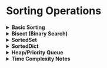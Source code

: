 # Sorting Operations

<details>
<summary><strong>Basic Sorting</strong></summary>

```python
# Basic operations
vals = [4, 2, 0, 3, 1], vals1 = [5, 6, 7, 8, 9]
sorted(vals)                                    # [0, 1, 2, 3, 4] (doesn't mutate)
vals.sort()                                     # mutates vals to [0, 1, 2, 3, 4]
sorted(vals) + vals1                            # [0, 1, 2, 3, 4, 5, 6, 7, 8, 9]

# Examples
numbers = [5, 2, 9, 1, 5, 6]
sorted(numbers)                                 # [1, 2, 5, 5, 6, 9]
sorted(numbers, reverse=True)                   # [9, 6, 5, 5, 2, 1]

strings = ["banana", "apple", "cherry"]
sorted(strings)                                 # ['apple', 'banana', 'cherry']
sorted(strings, key=str.lower)                  # Case-insensitive

# Custom sorting
tuples = [(1, 'b'), (2, 'a'), (3, 'c')]
sorted(tuples, key=lambda x: x[1])              # [(2, 'a'), (1, 'b'), (3, 'c')]

words = ["banana", "apple", "cherry", "date"]
sorted(words, key=len)                          # ['date', 'apple', 'banana', 'cherry']

# Zip and sort
difficulty = [3, 1, 2]
profit = [30, 10, 20]
sorted(list(zip(difficulty, profit)), key=lambda x: x[0])  # [(1, 10), (2, 20), (3, 30)]
```

</details>

<details>
<summary><strong>Bisect (Binary Search)</strong></summary>

```python
import bisect

# Basic operations
arr = [1, 2, 4, 4, 5, 6, 8]
bisect.bisect_left(arr, 4)                     # 2 (first position where 4 can be inserted)
bisect.bisect_right(arr, 4)                    # 4 (position after existing 4s)
bisect.bisect_left(arr, 3)                     # 2 (value not in array)
bisect.bisect_right(arr, 7)                    # 6 (value not in array)

# Insert maintaining order
sorted_list = [10, 20, 30, 40, 50]
bisect.insort(sorted_list, 25)                 # [10, 20, 25, 30, 40, 50]

# Count elements pattern
def count_elements(arr, queries):
    arr = sorted(arr)
    results = []
    for x in queries:
        count_smaller = bisect.bisect_left(arr, x)
        count_greater = len(arr) - bisect.bisect_right(arr, x)
        results.append((count_smaller, count_greater))
    return results

# Example usage
arr = [3, 6, 1, 8, 2, 9, 4]
queries = [5, 1, 10]
count_elements(arr, queries)                    # [(4, 2), (0, 6), (7, 0)]
```

</details>

<details>
<summary><strong>SortedSet</strong></summary>

```python
# Required: pip install sortedcontainers
from sortedcontainers import SortedSet

# Basic usage
ss = SortedSet([3, 1, 4, 1, 5])               # SortedSet([1, 3, 4, 5])
ss.add(2)                                      # SortedSet([1, 2, 3, 4, 5])
ss.remove(3)                                   # SortedSet([1, 2, 4, 5])

# Custom sorting with objects
class Person:
    def __init__(self, name, age):
        self.name, self.age = name, age
    
    def __repr__(self):
        return f"{self.name} ({self.age})"
    
    def __lt__(self, other):
        return self.age < other.age

people = SortedSet([Person("Alice", 30), Person("Bob", 25), Person("Charlie", 35)])
# Output: [Bob (25), Alice (30), Charlie (35)]
people.add(Person("Dave", 20))
# Output: [Dave (20), Bob (25), Alice (30), Charlie (35)]
```

</details>

<details>
<summary><strong>SortedDict</strong></summary>

```python
from sortedcontainers import SortedDict

# Basic usage (sorted by keys)
sd = SortedDict({30: "Alice", 25: "Bob", 35: "Charlie"})
# SortedDict({25: 'Bob', 30: 'Alice', 35: 'Charlie'})

sd[20] = "Dave"                                # Maintains sorted order
sd[25] = "Eve"                                 # Updates existing key

# With custom objects
class Person:
    def __init__(self, name, age):
        self.name, self.age = name, age
    
    def __repr__(self):
        return f"Person({self.name}, {self.age})"

people = SortedDict({
    30: Person("Alice", 30),
    25: Person("Bob", 25),
    35: Person("Charlie", 35)
})
# Keys remain sorted: {25: Person(Bob, 25), 30: Person(Alice, 30), 35: Person(Charlie, 35)}
```

</details>

<details>
<summary><strong>Heap/Priority Queue</strong></summary>

```python
import heapq

# Basic operations
heap = []
heapq.heappush(heap, 3)                         # heap: [3]
heapq.heappush(heap, 1)                         # heap: [1, 3]
heapq.heappush(heap, 2)                         # heap: [1, 2, 3]

smallest = heapq.heappop(heap)                  # smallest: 1, heap: [2, 3]

# Combined push and pop
next_smallest = heapq.heappushpop(heap, 4)      # push 4, pop smallest: 2, heap: [3, 4]
replaced = heapq.heapreplace(heap, 6)           # pop 3, push 6: heap: [4, 6]

# Transform list to heap
list_to_heap = [5, 1, 3, 2]
heapq.heapify(list_to_heap)                     # [1, 2, 3, 5] in-place

# Find largest/smallest
data = [3, 1, 4, 1, 5, 9, 2]
heapq.nlargest(2, data)                         # [9, 5]
heapq.nsmallest(2, data)                        # [1, 1]

# Heap with objects
class Item:
    def __init__(self, name, priority):
        self.name, self.priority = name, priority
    
    def __repr__(self):
        return f"Item({self.name}, {self.priority})"

items = [Item("item1", 5), Item("item2", 1), Item("item3", 3)]
heap = [(item.priority, item) for item in items]
heapq.heapify(heap)

new_item = Item("item4", 2)
heapq.heappush(heap, (new_item.priority, new_item))
popped_item = heapq.heappop(heap)[1]            # Get the item, not the priority

# Max heap of size k (for k largest elements)
def maintain_k_largest(arr, k):
    heap = []
    for num in arr:
        heapq.heappush(heap, num)
        if len(heap) > k:
            heapq.heappop(heap)                 # Remove smallest
    return heap                                 # heap[0] is kth largest

# Nth largest element O(N log k)
def nth_largest(arr, n):
    heap = arr[:n]
    heapq.heapify(heap)                         # Min heap of size n
    for num in arr[n:]:
        if num > heap[0]:
            heapq.heapreplace(heap, num)
    return heap[0]                              # nth largest

# Nth smallest element O(N log k) 
def nth_smallest(arr, n):
    heap = [-x for x in arr[:n]]                # Max heap (negate values)
    heapq.heapify(heap)
    for num in arr[n:]:
        if num < -heap[0]:
            heapq.heapreplace(heap, -num)
    return -heap[0]                             # nth smallest

# Examples
arr = [3, 1, 4, 1, 5, 9, 2, 6]
maintain_k_largest(arr, 3)                      # [4, 5, 9] (3 largest)
nth_largest(arr, 3)                             # 5 (3rd largest)
nth_smallest(arr, 3)                            # 2 (3rd smallest)

# Heap indexing (array-based tree)
# Parent of i: (i-1)//2, Left child: 2*i+1, Right child: 2*i+2
arr = [5, 1, 3, 2]
heapq.heapify(arr)                              # [1, 2, 3, 5] - rearranges to satisfy heap property
# Index:  0  1  2  3  (parent of 3 is (3-1)//2 = 1)
# Tree:      1
#           / \
#          2   3
#         /
#        5
```

</details>

<details>
<summary><strong>Time Complexity Notes</strong></summary>

- **Basic Sorting**:
  - Python's built-in `sorted()` and `.sort()`: O(n log n) average, O(n²) worst (Timsort)
  - Custom sorting with key: O(n log n)

- **Bisect (Binary Search)**:
  - `bisect_left`/`bisect_right`: O(log n)
  - `insort`: O(n) (due to shifting elements)

- **SortedSet/SortedDict**:
  - Insert/Delete: O(log n)
  - Search: O(log n)

- **Heap/Priority Queue**:
  - Insert: O(log n)
  - Extract min/max: O(log n)
  - Heapify: O(n)

- **Tree Data Structures**:
  - Balanced Binary Search Tree (e.g., AVL, Red-Black):
    - Insert/Delete: O(log n)
    - Search: O(log n)
  - Unbalanced BST:
    - Insert/Delete: O(n) worst
    - Search: O(n) worst

</details> 